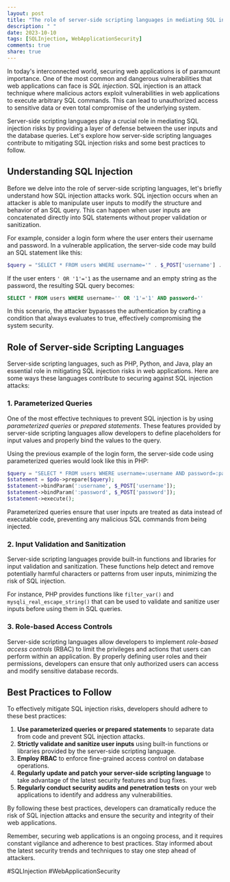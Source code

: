```yaml
---
layout: post
title: "The role of server-side scripting languages in mediating SQL injection risks."
description: " "
date: 2023-10-10
tags: [SQLInjection, WebApplicationSecurity]
comments: true
share: true
---
```


In today's interconnected world, securing web applications is of paramount importance. One of the most common and dangerous vulnerabilities that web applications can face is *SQL injection*. SQL injection is an attack technique where malicious actors exploit vulnerabilities in web applications to execute arbitrary SQL commands. This can lead to unauthorized access to sensitive data or even total compromise of the underlying system.

Server-side scripting languages play a crucial role in mediating SQL injection risks by providing a layer of defense between the user inputs and the database queries. Let's explore how server-side scripting languages contribute to mitigating SQL injection risks and some best practices to follow.

## Understanding SQL Injection

Before we delve into the role of server-side scripting languages, let's briefly understand how SQL injection attacks work. SQL injection occurs when an attacker is able to manipulate user inputs to modify the structure and behavior of an SQL query. This can happen when user inputs are concatenated directly into SQL statements without proper validation or sanitization.

For example, consider a login form where the user enters their username and password. In a vulnerable application, the server-side code may build an SQL statement like this:

```php
$query = "SELECT * FROM users WHERE username='" . $_POST['username'] . "' AND password='" . $_POST['password'] . "'";
```

If the user enters `' OR '1'='1` as the username and an empty string as the password, the resulting SQL query becomes:


```sql
SELECT * FROM users WHERE username='' OR '1'='1' AND password=''
```

In this scenario, the attacker bypasses the authentication by crafting a condition that always evaluates to true, effectively compromising the system security.

## Role of Server-side Scripting Languages

Server-side scripting languages, such as PHP, Python, and Java, play an essential role in mitigating SQL injection risks in web applications. Here are some ways these languages contribute to securing against SQL injection attacks:

### 1. Parameterized Queries

One of the most effective techniques to prevent SQL injection is by using *parameterized queries* or *prepared statements*. These features provided by server-side scripting languages allow developers to define placeholders for input values and properly bind the values to the query.

Using the previous example of the login form, the server-side code using parameterized queries would look like this in PHP:

```php
$query = "SELECT * FROM users WHERE username=:username AND password=:password";
$statement = $pdo->prepare($query);
$statement->bindParam(':username', $_POST['username']);
$statement->bindParam(':password', $_POST['password']);
$statement->execute();
```

Parameterized queries ensure that user inputs are treated as data instead of executable code, preventing any malicious SQL commands from being injected.

### 2. Input Validation and Sanitization

Server-side scripting languages provide built-in functions and libraries for input validation and sanitization. These functions help detect and remove potentially harmful characters or patterns from user inputs, minimizing the risk of SQL injection.

For instance, PHP provides functions like `filter_var()` and `mysqli_real_escape_string()` that can be used to validate and sanitize user inputs before using them in SQL queries.

### 3. Role-based Access Controls

Server-side scripting languages allow developers to implement *role-based access controls* (RBAC) to limit the privileges and actions that users can perform within an application. By properly defining user roles and their permissions, developers can ensure that only authorized users can access and modify sensitive database records.

## Best Practices to Follow

To effectively mitigate SQL injection risks, developers should adhere to these best practices:

1. **Use parameterized queries or prepared statements** to separate data from code and prevent SQL injection attacks.
2. **Strictly validate and sanitize user inputs** using built-in functions or libraries provided by the server-side scripting language.
3. **Employ RBAC** to enforce fine-grained access control on database operations.
4. **Regularly update and patch your server-side scripting language** to take advantage of the latest security features and bug fixes.
5. **Regularly conduct security audits and penetration tests** on your web applications to identify and address any vulnerabilities.

By following these best practices, developers can dramatically reduce the risk of SQL injection attacks and ensure the security and integrity of their web applications.

Remember, securing web applications is an ongoing process, and it requires constant vigilance and adherence to best practices. Stay informed about the latest security trends and techniques to stay one step ahead of attackers.

#SQLInjection #WebApplicationSecurity